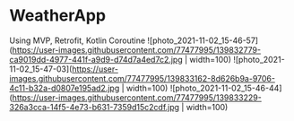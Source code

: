 # WeatherApp
Using MVP, Retrofit, Kotlin Coroutine
![photo_2021-11-02_15-46-57](https://user-images.githubusercontent.com/77477995/139832779-ca9019dd-4977-441f-a9d9-d74d7a4ed7c2.jpg | width=100) 
![photo_2021-11-02_15-47-03](https://user-images.githubusercontent.com/77477995/139833162-8d626b9a-9706-4c11-b32a-d0807e195ad2.jpg | width=100) 
![photo_2021-11-02_15-46-44](https://user-images.githubusercontent.com/77477995/139833229-326a3cca-14f5-4e73-b631-7359d15c2cdf.jpg | width=100) 


